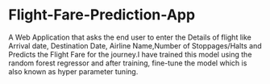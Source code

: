 # Flight-Fare-Prediction-App
A Web Application that asks the end user to enter the Details of flight like Arrival date, Destination Date, Airline Name,Number of Stoppages/Halts and Predicts the Flight Fare for the journey.I have trained this model using the random forest regressor and after training, fine-tune the model which is also known as hyper parameter tuning. 
